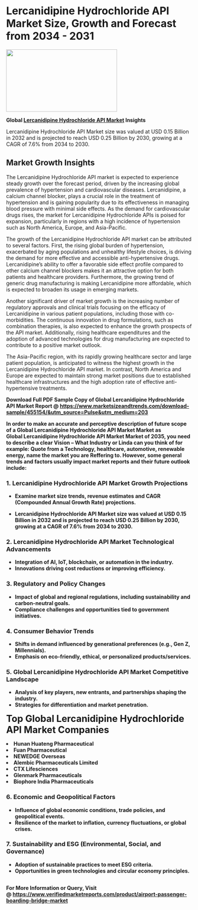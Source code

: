 <H1>Lercanidipine Hydrochloride API Market Size, Growth and Forecast from 2034 - 2031</H1><img class="aligncenter size-medium wp-image-584254" src="https://thirdeyenews.in/wp-content/uploads/2034/09/Global-Market-Research-300x168.jpeg" alt="" width="300" height="168" /><p><strong>Global&nbsp;<a href="https://www.marketsizeandtrends.com/download-sample/455154/&amp;utm_source=Pulse&amp;utm_medium=203">Lercanidipine Hydrochloride API Market</a> Insights</strong></p><p>Lercanidipine Hydrochloride API Market size was valued at USD 0.15 Billion in 2032 and is projected to reach USD 0.25 Billion by 2030, growing at a CAGR of 7.6% from 2034 to 2030.</p><p><h2>Market Growth Insights</h2> <p>The Lercanidipine Hydrochloride API market is expected to experience steady growth over the forecast period, driven by the increasing global prevalence of hypertension and cardiovascular diseases. Lercanidipine, a calcium channel blocker, plays a crucial role in the treatment of hypertension and is gaining popularity due to its effectiveness in managing blood pressure with minimal side effects. As the demand for cardiovascular drugs rises, the market for Lercanidipine Hydrochloride APIs is poised for expansion, particularly in regions with a high incidence of hypertension such as North America, Europe, and Asia-Pacific.</p> <p><strong></strong></p> <p>The growth of the Lercanidipine Hydrochloride API market can be attributed to several factors. First, the rising global burden of hypertension, exacerbated by aging populations and unhealthy lifestyle choices, is driving the demand for more effective and accessible anti-hypertensive drugs. Lercanidipine’s ability to offer a favorable side effect profile compared to other calcium channel blockers makes it an attractive option for both patients and healthcare providers. Furthermore, the growing trend of generic drug manufacturing is making Lercanidipine more affordable, which is expected to broaden its usage in emerging markets.</p> <p>Another significant driver of market growth is the increasing number of regulatory approvals and clinical trials focusing on the efficacy of Lercanidipine in various patient populations, including those with co-morbidities. The continuous innovation in drug formulations, such as combination therapies, is also expected to enhance the growth prospects of the API market. Additionally, rising healthcare expenditures and the adoption of advanced technologies for drug manufacturing are expected to contribute to a positive market outlook.</p> <p>The Asia-Pacific region, with its rapidly growing healthcare sector and large patient population, is anticipated to witness the highest growth in the Lercanidipine Hydrochloride API market. In contrast, North America and Europe are expected to maintain strong market positions due to established healthcare infrastructures and the high adoption rate of effective anti-hypertensive treatments.</p> <p><strong></p><p><span class=""><strong>Download Full PDF Sample Copy of Global Lercanidipine Hydrochloride API Market Report</strong> @ <a href="https://www.marketsizeandtrends.com/download-sample/455154/&amp;utm_source=Pulse&amp;utm_medium=203" target="_blank">https://www.marketsizeandtrends.com/download-sample/455154/&amp;utm_source=Pulse&amp;utm_medium=203</a></span></p><p>In order to make an accurate and perceptive description of future scope of a Global&nbsp;Lercanidipine Hydrochloride API Market Market as Global&nbsp;Lercanidipine Hydrochloride API Market Market of 2035, you need to describe a clear Vision &ndash; What Industry or Linda can you think of for example: Quote from a Technology, healthcare, automotive, renewable energy, name the market you are Reffering to. However, some general trends and factors usually impact market reports and their future outlook include:</p><h3>1.&nbsp;<strong>Lercanidipine Hydrochloride API Market Growth Projections</strong></h3><ul><li>Examine market size trends, revenue estimates and CAGR (Compounded Annual Growth Rate) projections.</li><li><p>Lercanidipine Hydrochloride API Market size was valued at USD 0.15 Billion in 2032 and is projected to reach USD 0.25 Billion by 2030, growing at a CAGR of 7.6% from 2034 to 2030.</p></li></ul><h3>2.&nbsp;<strong>Lercanidipine Hydrochloride API Market Technological Advancements</strong></h3><ul><li>Integration of AI, IoT, blockchain, or automation in the industry.</li><li>Innovations driving cost reductions or improving efficiency.</li></ul><h3>3.&nbsp;<strong>Regulatory and Policy Changes</strong></h3><ul><li>Impact of global and regional regulations, including sustainability and carbon-neutral goals.</li><li>Compliance challenges and opportunities tied to government initiatives.</li></ul><h3>4.&nbsp;<strong>Consumer Behavior Trends</strong></h3><ul><li>Shifts in demand influenced by generational preferences (e.g., Gen Z, Millennials).</li><li>Emphasis on eco-friendly, ethical, or personalized products/services.</li></ul><h3>5.&nbsp;<strong>Global Lercanidipine Hydrochloride API Market Competitive Landscape</strong></h3><ul><li>Analysis of key players, new entrants, and partnerships shaping the industry.</li><li>Strategies for differentiation and market penetration.</li></ul><p data-pm-slice="1 1 []"><span style="color: inherit; font-family: inherit; font-size: 25px;">Top Global Lercanidipine Hydrochloride API Market Companies</span></p><div class="" data-test-id=""><p><li>Hunan Huateng Pharmaceutical</li><li> Fuan Pharmaceutical</li><li> NEWEDGE Overseas</li><li> Alembic Pharmaceuticals Limited</li><li> CTX Lifesciences</li><li> Glenmark Pharmaceuticals</li><li> Biophore India Pharmaceuticals</li></p></div><h3>6.&nbsp;<strong>Economic and Geopolitical Factors</strong></h3><ul><li>Influence of global economic conditions, trade policies, and geopolitical events.</li><li>Resilience of the market to inflation, currency fluctuations, or global crises.</li></ul><h3>7.&nbsp;<strong>Sustainability and ESG (Environmental, Social, and Governance)</strong></h3><ul><li>Adoption of sustainable practices to meet ESG criteria.</li><li>Opportunities in green technologies and circular economy principles.</li></ul><h2><strong style="font-size: 14px;">For More Information or Query, Visit @&nbsp;</strong><a style="background-color: #ffffff; font-size: 14px;" href="https://www.marketsizeandtrends.com/report/lercanidipine-hydrochloride-api-market/" target="_blank">https://www.verifiedmarketreports.com/product/airport-passenger-boarding-bridge-market</a></h2>
